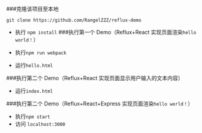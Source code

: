 ###克隆该项目至本地
```
git clone https://github.com/RangelZZZ/reflux-demo
```
* 执行 `npm install`
###执行第一个 Demo（Reflux+React 实现页面渲染`hello world！`）

* 执行`npm run webpack`
* 运行`hello.html`

###执行第二个 Demo（Reflux+React 实现页面显示用户输入的文本内容）
* 运行`index.html`

###执行第二个 Demo（Reflux+React+Express 实现页面渲染`hello world！`）
* 执行`npm start`
* 访问 `localhost:3000`